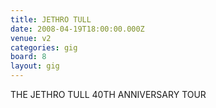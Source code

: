```yaml
---
title: JETHRO TULL
date: 2008-04-19T18:00:00.000Z
venue: v2
categories: gig
board: 8
layout: gig
---
```

THE JETHRO TULL 40TH ANNIVERSARY TOUR